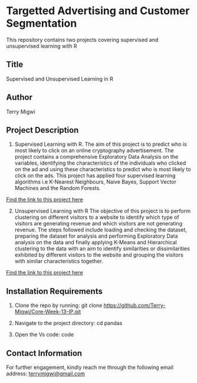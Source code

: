 # Targetted Advertising and Customer Segmentation
This repository contains two projects covering supervised and unsupervised learning with R

## Title
Supervised and Unsupervised Learning in R 

## Author
Terry Migwi

## Project Description
1. Supervised Learning with R.
The aim of this project is to predict who is most likely to click on an online cryptography advertisement. The project contains a comprehensive Exploratory Data Analysis on the variables, identifying the characteristics of the individuals who clicked on the ad and using these characteristics to predict who is most likely to click on the ads. This project has applied four supervised learning algorithms i.e K-Nearest Neighbours, Naive Bayes, Support Vector Machines and the Random Forests.

[Find the link to this project here](https://terry-migwi.github.io/Core--week-13-IP-/doc/Advertising---supervised-learning.html)

2. Unsupervised Learning with R
The objective of this project is to perform clustering on different visitors to a website to identify which type of visitors are generating revenue and which visitors are not generating revenue. The steps followed include loading and checking the dataset, preparing the dataset for analysis and performing Exploratory Data analysis on the data and finally applying K-Means and Hierarchical clustering to the data with an aim to identify similarities or dissimilarities exhibited by different visitors to the website and grouping the visitors with similar characteristics together.

[Find the link to this project here](https://terry-migwi.github.io/Core--week-13-IP-/docs/Online_shoppers_intention.html)

  
 ## Installation Requirements
1. Clone the repo by running: git clone https://github.com/Terry-Migwi/Core-Week-13-IP.git

2. Navigate to the project directory: cd pandas

3. Open the Vs code: code

## Contact Information
For further engagement, kindly reach me through the following email address: terrymigwi@gmail.com

